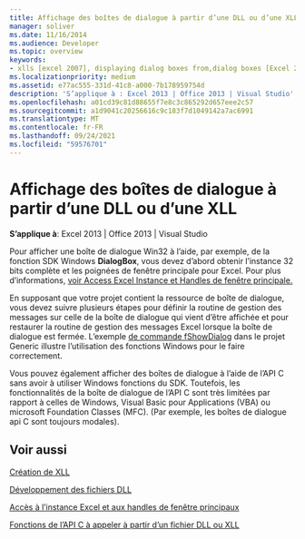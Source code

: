 ```yaml
---
title: Affichage des boîtes de dialogue à partir d’une DLL ou d’une XLL
manager: soliver
ms.date: 11/16/2014
ms.audience: Developer
ms.topic: overview
keywords:
- xlls [excel 2007], displaying dialog boxes from,dialog boxes [Excel 2007], displaying from a DLL or XLL,DLLs [Excel 2007], displaying dialog boxes from
ms.localizationpriority: medium
ms.assetid: e77ac555-331d-41c8-a000-7b178959754d
description: 'S’applique à : Excel 2013 | Office 2013 | Visual Studio'
ms.openlocfilehash: a01cd39c81d88655f7e8c3c865292d657eee2c57
ms.sourcegitcommit: a1d9041c20256616c9c183f7d1049142a7ac6991
ms.translationtype: MT
ms.contentlocale: fr-FR
ms.lasthandoff: 09/24/2021
ms.locfileid: "59576701"
---
```

# <a name="displaying-dialog-boxes-from-within-a-dll-or-xll"></a>Affichage des boîtes de dialogue à partir d’une DLL ou d’une XLL

 **S’applique à**: Excel 2013 | Office 2013 | Visual Studio 
  
Pour afficher une boîte de dialogue Win32 à l’aide, par exemple, de la fonction SDK Windows **DialogBox**, vous devez d’abord obtenir l’instance 32 bits complète et les poignées de fenêtre principale pour Excel. Pour plus d’informations, [voir Access Excel Instance et Handles de fenêtre principale.](how-to-access-excel-instance-and-main-window-handles.md) 
  
En supposant que votre projet contient la ressource de boîte de dialogue, vous devez suivre plusieurs étapes pour définir la routine de gestion des messages sur celle de la boîte de dialogue qui vient d’être affichée et pour restaurer la routine de gestion des messages Excel lorsque la boîte de dialogue est fermée. L’exemple [de commande fShowDialog](fshowdialog.md) dans le projet Generic illustre l’utilisation des fonctions Windows pour le faire correctement. 
  
Vous pouvez également afficher des boîtes de dialogue à l’aide de l’API C sans avoir à utiliser Windows fonctions du SDK. Toutefois, les fonctionnalités de la boîte de dialogue de l’API C sont très limitées par rapport à celles de Windows, Visual Basic pour Applications (VBA) ou microsoft Foundation Classes (MFC). (Par exemple, les boîtes de dialogue api C sont toujours modales).
  
## <a name="see-also"></a>Voir aussi



[Création de XLL](creating-xlls.md)
  
[Développement des fichiers DLL](developing-dlls.md)
  
[Accès à l’instance Excel et aux handles de fenêtre principaux](how-to-access-excel-instance-and-main-window-handles.md)
  
[Fonctions de l’API C à appeler à partir d’un fichier DLL ou XLL](c-api-functions-that-can-be-called-only-from-a-dll-or-xll.md)

